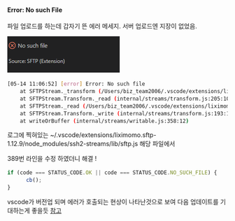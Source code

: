 #### Error: No such File 

파일 업로드를 하는데 갑자기 뜬 에러 메세지.
서버 업로드엔 지장이 없었음.

![이미지 파일](../img/vscode_error.png)

```bash
[05-14 11:06:52] [error] Error: No such file
	at SFTPStream._transform (/Users/biz_team2006/.vscode/extensions/liximomo.sftp-1.12.9/node_modules/ssh2-streams/lib/sftp.js:412:27)
	at SFTPStream.Transform._read (internal/streams/transform.js:205:10)
	at SFTPStream._read (/Users/biz_team2006/.vscode/extensions/liximomo.sftp-1.12.9/node_modules/ssh2-streams/lib/sftp.js:183:15)
	at SFTPStream.Transform._write (internal/streams/transform.js:193:12)
	at writeOrBuffer (internal/streams/writable.js:358:12)
```

로그에 찍혀있는 
~/.vscode/extensions/liximomo.sftp-1.12.9/node_modules/ssh2-streams/lib/sftp.js  해당 파일에서 

389번 라인을 수정 하였더니 해결 ! 
```javascript
if (code === STATUS_CODE.OK || code === STATUS_CODE.NO_SUCH_FILE) {
      cb();
}
```

vscode가 버전업 되며 에러가 호출되는 현상이 나타난것으로 보여 다음 업데이트를 기대하는게 좋을듯 
[참고](https://github.com/liximomo/vscode-sftp/issues/919)

